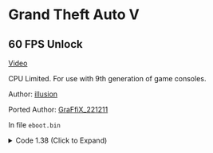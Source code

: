 # Grand Theft Auto V

## 60 FPS Unlock

[Video](https://youtu.be/lLjj_0VBf7w)

CPU Limited. For use with 9th generation of game consoles.

Author: [illusion](https://github.com/illusion0001)

Ported Author: [GraFfiX_221211](https://twitter.com/GraFfiX_221211)

In file `eboot.bin`


<details>
<summary>Code 1.38 (Click to Expand)</summary>

```
BF 02 00 00 00 31 F6 E8 C7 2C E0 00

BF 01 00 00 00 31 F6 E8 C7 2C E0 00
```

</details>

<!--

Commenting this out when to re-test this when FCAT gets implemented.

<details>
<summary>Code 1.00 (Click to Expand)</summary>

```
BF 02 00 00 00 31 F6 E8 87 67 CB 00

BF 01 00 00 00 31 F6 E8 87 67 CB 00

##### do not apply code below
# this will introduce screen tear when param above is loaded with 0
# 2 will become 20hz
# 1 becomes 30hz
# 0 is unlocked
# code will skip sceVideoOutSetFlipRate
# 0F 44 F7 8B 3D B8 6D A4 01 E9 93 52 A6 00
# 0F 45 F7 8B 3D B8 6D A4 01 E9 93 52 A6 00
#####
```

</details>

<details>
<summary>Code 1.33 (Click to Expand)</summary>

```
BF 02 00 00 00 31 F6 E8 E7 69 DE 00

BF 01 00 00 00 31 F6 E8 E7 69 DE 00

##### do not apply code below
# this will introduce screen tear when param above is loaded with 0
# 2 will become 20hz
# 1 becomes 30hz
# 0 is unlocked
# code will skip sceVideoOutSetFlipRate
# 0F 44 F7 8B 3D A8 95 11 02 E9 53 5A C8 00
# 0F 45 F7 8B 3D A8 95 11 02 E9 53 5A C8 00
#####
```

</details>

-->
